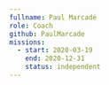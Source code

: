 ```yaml
---
fullname: Paul Marcadé
role: Coach
github: PaulMarcade
missions:
  - start: 2020-03-19
    end: 2020-12-31
    status: independent
---
```

